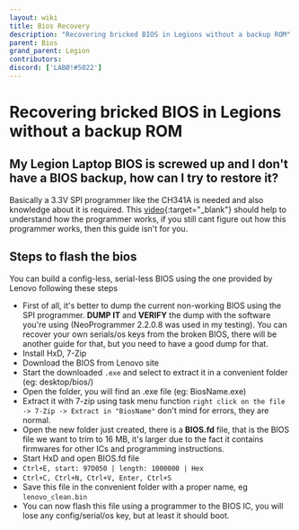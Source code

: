 ```yaml
---
layout: wiki
title: Bios Recovery
description: "Recovering bricked BIOS in Legions without a backup ROM"
parent: Bios
grand_parent: Legion
contributors:
discord: ['LABØ!#5022']
---
```


# Recovering bricked BIOS in Legions without a backup ROM

## My Legion Laptop BIOS is screwed up and I don't have a BIOS backup, how can I try to restore it?

Basically a 3.3V SPI programmer like the CH341A is needed and also knowledge about it is required. This [video](https://www.youtube.com/watch?v=4qX2zihB6UE){:target="_blank"} should help to understand how the programmer works, if you still cant figure out how this programmer works, then this guide isn't for you. 

## Steps to flash the bios

You can build a config-less, serial-less BIOS using the one provided by Lenovo following these steps

- First of all, it's better to dump the current non-working BIOS using the SPI programmer. **DUMP IT** and **VERIFY** the dump with the software you're using (NeoProgrammer 2.2.0.8 was used in my testing). You can recover your own serials/os keys from the broken BIOS, there will be another guide for that, but you need to have a good dump for that.
- Install HxD, 7-Zip
- Download the BIOS from Lenovo site
- Start the downloaded ``.exe`` and select to extract it in a convenient folder (eg: desktop/bios/)
- Open the folder, you will find an .exe file (eg: BiosName.exe)
- Extract it with 7-zip using task menu function ``right click on the file -> 7-Zip -> Extract in "BiosName"`` don't mind for errors, they are normal.
- Open the new folder just created, there is a **BIOS.fd** file, that is the BIOS file we want to trim to 16 MB, it's larger due to the fact it contains firmwares for other ICs and programming instructions.
- Start HxD and open BIOS.fd file
- ``Ctrl+E, start: 97D050 | length: 1000000 | Hex``
- ``Ctrl+C, Ctrl+N, Ctrl+V, Enter, Ctrl+S``
- Save this file in the convenient folder with a proper name, eg ``lenovo_clean.bin``
- You can now flash this file using a programmer to the BIOS IC, you will lose any config/serial/os key, but at least it should boot.
